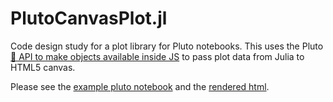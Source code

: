 PlutoCanvasPlot.jl
==================


Code design study for a plot library for Pluto notebooks.
This uses the Pluto [💁 API to make objects available inside JS](https://github.com/fonsp/Pluto.jl/pull/1124)
to pass plot data from Julia to HTML5 canvas.

Please see the [example pluto notebook](https://raw.githubusercontent.com/j-fu/PlutoCanvasPlot.jl/main/examples/canvastest.jl)
and the [rendered html](https://raw.githubusercontent.com/j-fu/PlutoCanvasPlot.jl/main/examples/canvastest.html).

